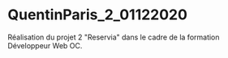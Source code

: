 # QuentinParis_2_01122020
Réalisation du projet 2 "Reservia" dans le cadre de la formation Développeur Web OC.
